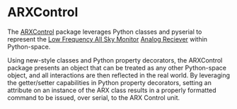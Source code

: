 ARXControl
==========

The [ARXControl][] package leverages Python classes and pyserial to represent
the [Low Frequency All Sky Monitor][LoFASM] [Analog Reciever][ARX] within
Python-space. 

Using new-style classes and Python property decorators, the ARXControl package
presents an object that can be treated as any other Python-space object, and all
interactions are then reflected in the real world. By leveraging the
getter/setter capabilities in Python property decorators, setting an attribute
on an instance of the ARX class results in a properly formatted command to be
issued, over serial, to the ARX Control unit. 


[ARXControl]: http://github.com/arcc/ARXControl/
[ARX]: http://arcc.phys.utb.edu/cara/lofasm/arx.html
[LoFASM]: http://arcc.phys.utb.edu/cara/lofasm/
